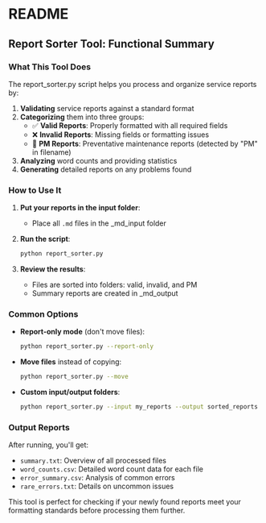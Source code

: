# README

## Report Sorter Tool: Functional Summary

### What This Tool Does

The report_sorter.py script helps you process and organize service reports by:

1. **Validating** service reports against a standard format
2. **Categorizing** them into three groups:
   - ✅ **Valid Reports**: Properly formatted with all required fields
   - ❌ **Invalid Reports**: Missing fields or formatting issues
   - 🔧 **PM Reports**: Preventative maintenance reports (detected by "PM" in filename)
3. **Analyzing** word counts and providing statistics
4. **Generating** detailed reports on any problems found

### How to Use It

1. **Put your reports in the input folder**:
   - Place all `.md` files in the _md_input folder

2. **Run the script**:
   ```bash
   python report_sorter.py
   ```

3. **Review the results**:
   - Files are sorted into folders: valid, invalid, and PM
   - Summary reports are created in _md_output

### Common Options

- **Report-only mode** (don't move files):
  ```bash
  python report_sorter.py --report-only
  ```

- **Move files** instead of copying:
  ```bash
  python report_sorter.py --move
  ```

- **Custom input/output folders**:
  ```bash
  python report_sorter.py --input my_reports --output sorted_reports
  ```

### Output Reports

After running, you'll get:
- `summary.txt`: Overview of all processed files
- `word_counts.csv`: Detailed word count data for each file
- `error_summary.csv`: Analysis of common errors
- `rare_errors.txt`: Details on uncommon issues

This tool is perfect for checking if your newly found reports meet your formatting standards before processing them further.